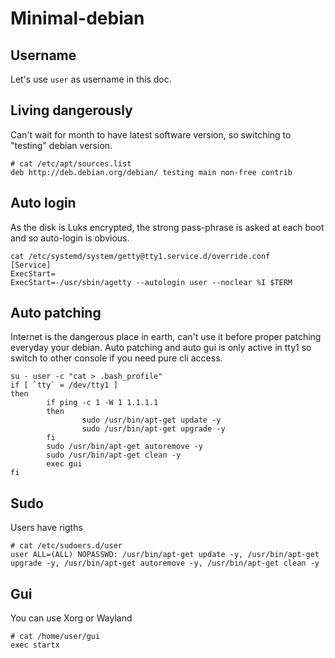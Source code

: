# Minimal-debian

## Username
Let's use `user` as username in this doc.

## Living dangerously
Can't wait for month to have latest software version, so switching to "testing" debian version.
```
# cat /etc/apt/sources.list
deb http://deb.debian.org/debian/ testing main non-free contrib
```
## Auto login
As the disk is Luks encrypted, the strong pass-phrase is asked at each boot and so auto-login is obvious.
```
cat /etc/systemd/system/getty@tty1.service.d/override.conf
[Service]
ExecStart=
ExecStart=-/usr/sbin/agetty --autologin user --noclear %I $TERM
```
## Auto patching
Internet is the dangerous place in earth, can't use it before proper patching everyday your debian. Auto patching and auto gui is only active in tty1 so switch  to other console if you need pure cli access.
```
su - user -c "cat > .bash_profile"
if [ `tty` = /dev/tty1 ]
then
        if ping -c 1 -W 1 1.1.1.1
        then
                sudo /usr/bin/apt-get update -y
                sudo /usr/bin/apt-get upgrade -y
        fi
        sudo /usr/bin/apt-get autoremove -y
        sudo /usr/bin/apt-get clean -y
        exec gui
fi
```
## Sudo
Users have rigths
```
# cat /etc/sudoers.d/user
user ALL=(ALL) NOPASSWD: /usr/bin/apt-get update -y, /usr/bin/apt-get upgrade -y, /usr/bin/apt-get autoremove -y, /usr/bin/apt-get clean -y
```
## Gui
You can use Xorg or Wayland
```
# cat /home/user/gui
exec startx
```
